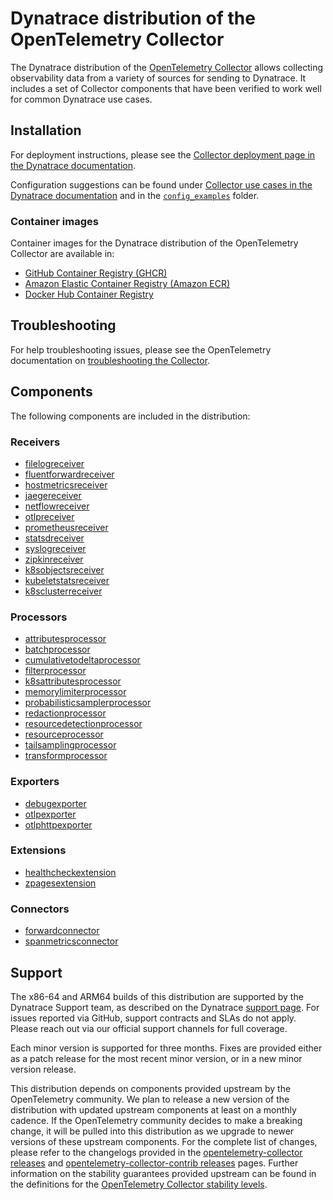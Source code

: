 # Dynatrace distribution of the OpenTelemetry Collector

The Dynatrace distribution of the [OpenTelemetry Collector] allows collecting observability data from a
variety of sources for sending to Dynatrace. It includes a set of Collector
components that have been verified to work well for common Dynatrace use cases.

[OpenTelemetry Collector]: https://github.com/open-telemetry/opentelemetry-collector

## Installation

For deployment instructions, please see the [Collector deployment page in the Dynatrace documentation].

Configuration suggestions can be found under [Collector use cases in the Dynatrace documentation] and in the [`config_examples`] folder.

[Collector deployment page in the Dynatrace documentation]: https://docs.dynatrace.com/docs/shortlink/otel-collector-deploy
[Collector use cases in the Dynatrace documentation]: https://docs.dynatrace.com/docs/ingest-from/opentelemetry/collector/use-cases
[`config_examples`]: ./config_examples/README.md

### Container images

Container images for the Dynatrace distribution of the OpenTelemetry Collector are available in:

- [GitHub Container Registry (GHCR)](https://github.com/Dynatrace/dynatrace-otel-collector/pkgs/container/dynatrace-otel-collector%2Fdynatrace-otel-collector)
- [Amazon Elastic Container Registry (Amazon ECR)](https://gallery.ecr.aws/dynatrace/dynatrace-otel-collector)
- [Docker Hub Container Registry](https://hub.docker.com/r/dynatrace/dynatrace-otel-collector)

## Troubleshooting

For help troubleshooting issues, please see the OpenTelemetry documentation on [troubleshooting the Collector].

[troubleshooting the Collector]: https://opentelemetry.io/docs/collector/troubleshooting/

## Components

The following components are included in the distribution:

### Receivers

* [filelogreceiver](https://github.com/open-telemetry/opentelemetry-collector-contrib/tree/main/receiver/filelogreceiver)
* [fluentforwardreceiver](https://github.com/open-telemetry/opentelemetry-collector-contrib/tree/main/receiver/fluentforwardreceiver)
* [hostmetricsreceiver](https://github.com/open-telemetry/opentelemetry-collector-contrib/tree/main/receiver/hostmetricsreceiver)
* [jaegereceiver](https://github.com/open-telemetry/opentelemetry-collector-contrib/tree/main/receiver/jaegerreceiver)
* [netflowreceiver](https://github.com/open-telemetry/opentelemetry-collector-contrib/tree/main/receiver/netflowreceiver)
* [otlpreceiver](https://github.com/open-telemetry/opentelemetry-collector/tree/main/receiver/otlpreceiver)
* [prometheusreceiver](https://github.com/open-telemetry/opentelemetry-collector-contrib/tree/main/receiver/prometheusreceiver)
* [statsdreceiver](https://github.com/open-telemetry/opentelemetry-collector-contrib/tree/main/receiver/statsdreceiver)
* [syslogreceiver](https://github.com/open-telemetry/opentelemetry-collector-contrib/tree/main/receiver/syslogreceiver)
* [zipkinreceiver](https://github.com/open-telemetry/opentelemetry-collector-contrib/tree/main/receiver/zipkinreceiver)
* [k8sobjectsreceiver](https://github.com/open-telemetry/opentelemetry-collector-contrib/tree/main/receiver/k8sobjectsreceiver)
* [kubeletstatsreceiver](https://github.com/open-telemetry/opentelemetry-collector-contrib/tree/main/receiver/kubeletstatsreceiver)
* [k8sclusterreceiver](https://github.com/open-telemetry/opentelemetry-collector-contrib/tree/main/receiver/k8sclusterreceiver)

### Processors

* [attributesprocessor](https://github.com/open-telemetry/opentelemetry-collector-contrib/tree/main/processor/attributesprocessor)
* [batchprocessor](https://github.com/open-telemetry/opentelemetry-collector/tree/main/processor/batchprocessor)
* [cumulativetodeltaprocessor](https://github.com/open-telemetry/opentelemetry-collector-contrib/tree/main/processor/cumulativetodeltaprocessor)
* [filterprocessor](https://github.com/open-telemetry/opentelemetry-collector-contrib/tree/main/processor/filterprocessor)
* [k8sattributesprocessor](https://github.com/open-telemetry/opentelemetry-collector-contrib/tree/main/processor/k8sattributesprocessor)
* [memorylimiterprocessor](https://github.com/open-telemetry/opentelemetry-collector/tree/main/processor/memorylimiterprocessor)
* [probabilisticsamplerprocessor](https://github.com/open-telemetry/opentelemetry-collector-contrib/tree/main/processor/probabilisticsamplerprocessor)
* [redactionprocessor](https://github.com/open-telemetry/opentelemetry-collector-contrib/tree/main/processor/redactionprocessor)
* [resourcedetectionprocessor](https://github.com/open-telemetry/opentelemetry-collector-contrib/tree/main/processor/resourcedetectionprocessor)
* [resourceprocessor](https://github.com/open-telemetry/opentelemetry-collector-contrib/tree/main/processor/resourceprocessor)
* [tailsamplingprocessor](https://github.com/open-telemetry/opentelemetry-collector-contrib/tree/main/processor/tailsamplingprocessor)
* [transformprocessor](https://github.com/open-telemetry/opentelemetry-collector-contrib/tree/main/processor/transformprocessor)

### Exporters

* [debugexporter](https://github.com/open-telemetry/opentelemetry-collector/tree/main/exporter/debugexporter)
* [otlpexporter](https://github.com/open-telemetry/opentelemetry-collector/tree/main/exporter/otlpexporter)
* [otlphttpexporter](https://github.com/open-telemetry/opentelemetry-collector/tree/main/exporter/otlphttpexporter)

### Extensions

* [healthcheckextension](https://github.com/open-telemetry/opentelemetry-collector-contrib/tree/main/extension/healthcheckextension)
* [zpagesextension](https://github.com/open-telemetry/opentelemetry-collector/tree/main/extension/zpagesextension)

### Connectors

* [forwardconnector](https://github.com/open-telemetry/opentelemetry-collector/tree/main/connector/forwardconnector)
* [spanmetricsconnector](https://github.com/open-telemetry/opentelemetry-collector-contrib/tree/main/connector/spanmetricsconnector)

## Support

The x86-64 and ARM64 builds of this distribution are supported by the Dynatrace Support team, as described on the Dynatrace [support page].
For issues reported via GitHub, support contracts and SLAs do not apply.
Please reach out via our official support channels for full coverage.

Each minor version is supported for three months.
Fixes are provided either as a patch release for the most recent minor version, or in a new minor version release.

This distribution depends on components provided upstream by the OpenTelemetry community.
We plan to release a new version of the distribution with updated upstream components at least on a monthly cadence.
If the OpenTelemetry community decides to make a breaking change, it will be pulled into this distribution
as we upgrade to newer versions of these upstream components.
For the complete list of changes, please refer to the changelogs provided in the [opentelemetry-collector releases] and [opentelemetry-collector-contrib releases] pages.
Further information on the stability guarantees provided upstream can be found in the definitions for the [OpenTelemetry Collector stability levels].

[support page]: https://support.dynatrace.com/
[opentelemetry-collector releases]: https://github.com/open-telemetry/opentelemetry-collector/releases
[opentelemetry-collector-contrib releases]: https://github.com/open-telemetry/opentelemetry-collector-contrib/releases
[OpenTelemetry Collector stability levels]: https://github.com/open-telemetry/opentelemetry-collector#stability-levels
